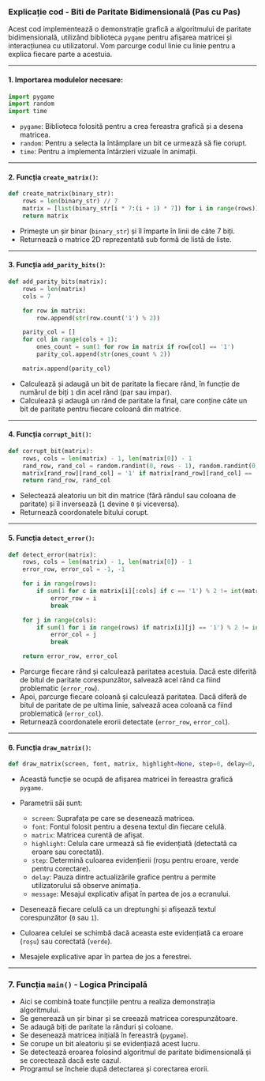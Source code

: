 ### Explicație cod - Biti de Paritate Bidimensională (Pas cu Pas)

Acest cod implementează o demonstrație grafică a algoritmului de paritate bidimensională, utilizând biblioteca `pygame` pentru afișarea matricei și interacțiunea cu utilizatorul. Vom parcurge codul linie cu linie pentru a explica fiecare parte a acestuia.

---

#### 1. Importarea modulelor necesare:
```python
import pygame
import random
import time
```
- `pygame`: Biblioteca folosită pentru a crea fereastra grafică și a desena matricea.
- `random`: Pentru a selecta la întâmplare un bit ce urmează să fie corupt.
- `time`: Pentru a implementa întârzieri vizuale în animații.

---

#### 2. Funcția `create_matrix()`:
```python
def create_matrix(binary_str):
    rows = len(binary_str) // 7
    matrix = [list(binary_str[i * 7:(i + 1) * 7]) for i in range(rows)]
    return matrix
```
- Primește un șir binar (`binary_str`) și îl împarte în linii de câte 7 biți.
- Returnează o matrice 2D reprezentată sub formă de listă de liste.

---

#### 3. Funcția `add_parity_bits()`:
```python
def add_parity_bits(matrix):
    rows = len(matrix)
    cols = 7

    for row in matrix:
        row.append(str(row.count('1') % 2))

    parity_col = []
    for col in range(cols + 1):
        ones_count = sum(1 for row in matrix if row[col] == '1')
        parity_col.append(str(ones_count % 2))

    matrix.append(parity_col)
```
- Calculează și adaugă un bit de paritate la fiecare rând, în funcție de numărul de biți `1` din acel rând (par sau impar).
- Calculează și adaugă un rând de paritate la final, care conține câte un bit de paritate pentru fiecare coloană din matrice.

---

#### 4. Funcția `corrupt_bit()`:
```python
def corrupt_bit(matrix):
    rows, cols = len(matrix) - 1, len(matrix[0]) - 1
    rand_row, rand_col = random.randint(0, rows - 1), random.randint(0, cols - 1)
    matrix[rand_row][rand_col] = '1' if matrix[rand_row][rand_col] == '0' else '0'
    return rand_row, rand_col
```
- Selectează aleatoriu un bit din matrice (fără rândul sau coloana de paritate) și îl inversează (`1` devine `0` și viceversa).
- Returnează coordonatele bitului corupt.

---

#### 5. Funcția `detect_error()`:
```python
def detect_error(matrix):
    rows, cols = len(matrix) - 1, len(matrix[0]) - 1
    error_row, error_col = -1, -1

    for i in range(rows):
        if sum(1 for c in matrix[i][:cols] if c == '1') % 2 != int(matrix[i][cols]):
            error_row = i
            break

    for j in range(cols):
        if sum(1 for i in range(rows) if matrix[i][j] == '1') % 2 != int(matrix[rows][j]):
            error_col = j
            break

    return error_row, error_col
```
- Parcurge fiecare rând și calculează paritatea acestuia. Dacă este diferită de bitul de paritate corespunzător, salvează acel rând ca fiind problematic (`error_row`).
- Apoi, parcurge fiecare coloană și calculează paritatea. Dacă diferă de bitul de paritate de pe ultima linie, salvează acea coloană ca fiind problematică (`error_col`).
- Returnează coordonatele erorii detectate (`error_row`, `error_col`).

---

#### 6. Funcția `draw_matrix()`:
```python
def draw_matrix(screen, font, matrix, highlight=None, step=0, delay=0, message=""):
```
- Această funcție se ocupă de afișarea matricei în fereastra grafică `pygame`.
- Parametrii săi sunt:
  - `screen`: Suprafața pe care se desenează matricea.
  - `font`: Fontul folosit pentru a desena textul din fiecare celulă.
  - `matrix`: Matricea curentă de afișat.
  - `highlight`: Celula care urmează să fie evidențiată (detectată ca eroare sau corectată).
  - `step`: Determină culoarea evidențierii (roșu pentru eroare, verde pentru corectare).
  - `delay`: Pauza dintre actualizările grafice pentru a permite utilizatorului să observe animația.
  - `message`: Mesajul explicativ afișat în partea de jos a ecranului.

- Desenează fiecare celulă ca un dreptunghi și afișează textul corespunzător (`0` sau `1`).
- Culoarea celulei se schimbă dacă aceasta este evidențiată ca eroare (`roșu`) sau corectată (`verde`).
- Mesajele explicative apar în partea de jos a ferestrei.

---

### 7. Funcția `main()` - Logica Principală
- Aici se combină toate funcțiile pentru a realiza demonstrația algoritmului.
- Se generează un șir binar și se creează matricea corespunzătoare.
- Se adaugă biți de paritate la rânduri și coloane.
- Se desenează matricea inițială în fereastră (`pygame`).
- Se corupe un bit aleatoriu și se evidențiază acest lucru.
- Se detectează eroarea folosind algoritmul de paritate bidimensională și se corectează dacă este cazul.
- Programul se încheie după detectarea și corectarea erorii.

